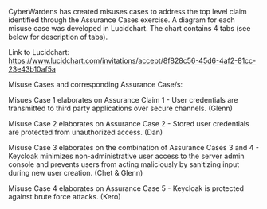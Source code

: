 CyberWardens has created misuses cases to address the top level claim identified through the Assurance Cases exercise. A diagram for each misuse case was developed in Lucidchart. The chart contains 4 tabs (see below for description of tabs).

Link to Lucidchart: https://www.lucidchart.com/invitations/accept/8f828c56-45d6-4af2-81cc-23e43b10af5a

Misuse Cases and corresponding Assurance Case/s:

Misues Case 1 elaborates on Assurance Claim 1 - User credentials are transmitted to third party applications over secure channels. (Glenn)

Misuse Case 2 elaborates on Assurance Case 2 - Stored user credentials are protected from unauthorized access. (Dan)

Misuse Case 3 elaborates on the combination of Assurance Cases 3 and 4 - Keycloak minimizes non-administrative user access to the server admin console and prevents users from acting maliciously by sanitizing input during new user creation. (Chet & Glenn) 

Misuse Case 4 elaborates on Assurance Case 5 - Keycloak is protected against brute force attacks. (Kero)
